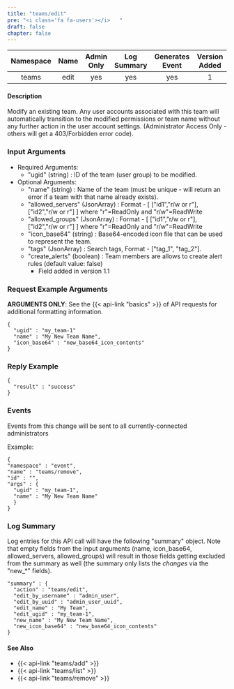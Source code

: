 ```yaml
---
title: "teams/edit"
pre: "<i class='fa fa-users'></i>	"
draft: false
chapter: false
---
```


| Namespace | Name | Admin Only | Log Summary | Generates Event | Version Added
|:----------------:|:--------:|:--------:|:--------:|:--------:|:---:|
| teams | edit | yes | yes | yes | 1 |

#### Description
Modify an existing team. Any user accounts associated with this team will automatically transition to the modified permissions or team name without any further action in the user account settings. (Administrator Access Only - others will get a 403/Forbidden error code).

### Input Arguments
* Required Arguments:
   * "ugid" (string) : ID of the team (user group) to be modified.
* Optional Arguments:
   * "name" (string) : Name of the team (must be unique - will return an error if a team with that name already exists).
   * "allowed_servers" (JsonArray) : Format - [ ["id1","r/w or r"], ["id2","r/w or r"] ]  where "r"=ReadOnly and "r/w"=ReadWrite
   * "allowed_groups" (JsonArray) : Format - [ ["id1","r/w or r"], ["id2","r/w or r"] ]  where "r"=ReadOnly and "r/w"=ReadWrite
   * "icon_base64" (string) : Base64-encoded icon file that can be used to represent the team.
   * "tags" (JsonArray) : Search tags, Format - ["tag_1", "tag_2"].
   * "create_alerts" (boolean) : Team members are allows to create alert rules (default value: false)
      * Field added in version 1.1

### Request Example Arguments
**ARGUMENTS ONLY**: See the {{< api-link "basics" >}} of API requests for additional formatting information.

```
{
  "ugid" : "my_team-1"
  "name" : "My New Team Name",
  "icon_base64" : "new_base64_icon_contents"
}
```

### Reply Example
```
{
  "result" : "success"
}
```

### Events
Events from this change will be sent to all currently-connected administrators

Example:
```
{
"namespace" : "event",
"name" : "teams/remove",
"id" : "",
"args" : {
  "ugid" : "my_team-1",
  "name" : "My New Team Name"
  }
}
```

### Log Summary
Log entries for this API call will have the following "summary" object. Note that empty fields from the input arguments (name, icon_base64, allowed_servers, allowed_groups) will result in those fields getting excluded from the summary as well (the summary only lists the *changes* via the "new_*" fields).

```
"summary" : {
  "action" : "teams/edit",
  "edit_by_username" : "admin_user",
  "edit_by_uuid" : "admin_user_uuid",
  "edit_name" : "My Team",
  "edit_ugid" : "my_team-1",
  "new_name" : "My New Team Name",
  "new_icon_base64" : "new_base64_icon_contents"
}
```

#### See Also
* {{< api-link "teams/add" >}}
* {{< api-link "teams/list" >}}
* {{< api-link "teams/remove" >}}
